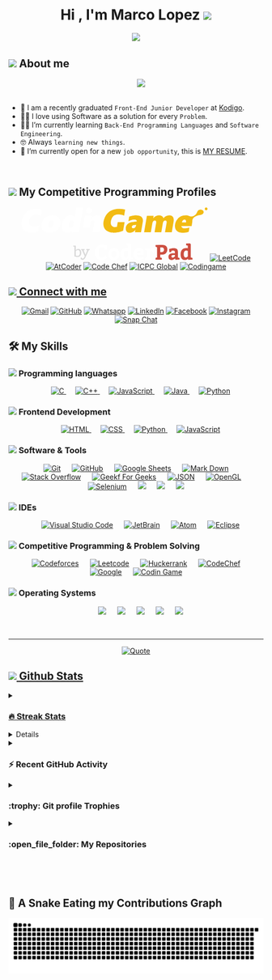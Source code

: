 <h1 align="center">Hi , I'm Marco Lopez <img src="https://media.giphy.com/media/hvRJCLFzcasrR4ia7z/giphy.gif" width="35"></h1>
<p align="center">
  <a href="https://github.com/DenverCoder1/readme-typing-svg"><img src="https://readme-typing-svg.herokuapp.com?font=Time+New+Roman&color=%23C8BE25&size=25&center=true&vCenter=true&width=600&height=100&lines=Front+End+Developer;Web+Programmer;Competitive+Programmer;Always+learning+new+things"></a>
</p>

## <picture><img src = "https://github.com/7oSkaaa/7oSkaaa/blob/main/Images/about_me.gif?raw=true" width = 50px></picture> About me

<picture> <img align="right" src="https://github.com/7oSkaaa/7oSkaaa/blob/main/Images/Right_Side.gif?raw=true" width = 250px></picture>

<br><br>

- :school: I am a recently graduated `Front-End Junior Developer` at [Kodigo](https://kodigo.org).
- :technologist: I love using Software as a solution for every `Problem`.
- :student: I’m currently learning `Back-End Programming Languages` and `Software Engineering`.
- :nerd_face: Always `learning new things`.
- :thinking: I’m currently open for a new `job opportunity`, this is [MY RESUME](https://drive.google.com/file/d/1IuUxjfbKqSOZPQhS44rbljdrcAfKqXIk/view?usp=sharing).
<br>


## <picture> <img src="https://github.com/7oSkaaa/7oSkaaa/blob/main/Images/competitive_programming_profile.png?raw=true" width=40> </picture> My Competitive Programming Profiles

<p align="center">
  <a href="https://codeforces.com/profile/7oSkaaa"><svg width="369" height="105" viewBox="0 0 369 105" fill="none" xmlns="http://www.w3.org/2000/svg" class="logoImage-0-2-196"><g clip-path="url(#clip0_203_2355)"><path d="M38.6998 16.935C38.6998 16.935 34.9144 13.7375 27.1252 14.505C25.395 14.7888 23.7224 15.3503 22.1726 16.1675C21.4949 16.485 17.8174 18.7225 16.2887 23.3225C14.7625 27.9225 15.2319 32.14 16.4343 33.8675C17.6367 35.5925 19.8507 37.955 24.8636 38.1475C29.8739 38.3375 35.5495 35.5275 35.5495 35.5275L33.471 47.7925C33.3581 47.9225 27.3436 49.9675 20.0063 49.9025C9.86759 49.84 -0.258573 44.9175 0.675223 30.2225C0.765591 28.945 1.48602 23.96 2.63569 21.2125C7.36994 9.07501 16.5924 5.37001 19.567 4.35001C29.8463 0.64251 40.8761 4.09251 40.8761 4.09251L38.6998 16.9375V16.935ZM77.2892 32.65C76.0441 40.19 70.4438 49.9 55.8746 49.9025C41.3029 49.9025 38.9935 40.19 40.3038 32.65C43.6349 14.8225 61.6657 15.7175 61.6657 15.7175C61.6657 15.7175 80.0002 14.8225 77.2917 32.65H77.2892ZM63.6839 28.3C63.0287 25.545 59.9838 25.64 59.9838 25.64V25.6525C59.9838 25.6525 56.7206 25.39 54.9458 28.96C52.8498 33.895 53.7886 37.035 53.8564 37.3225C54.5091 40.0775 57.5539 39.9825 57.5539 39.9825L57.5565 39.9675C57.5565 39.9675 60.8197 40.2325 62.5919 36.6625C64.6879 31.725 63.7491 28.5875 63.6814 28.3H63.6839ZM114.169 49.1H100.857L101.51 45.25C99.0953 48.1325 95.7618 49.9675 91.3865 49.9675C83.3237 49.9675 78.9509 43.76 80.5675 34.1925C82.5957 22.235 90.523 15.325 98.0034 15.325C101.588 15.325 104.299 16.8825 105.853 19.655V19.625L109.036 0.83501H122.345L114.169 49.1075V49.1ZM100.431 25.62C97.298 25.5575 94.9008 29.42 94.2657 33.1625C93.6306 36.905 94.1879 39.8725 98.0059 39.935C100.293 39.935 103.009 38.53 104.043 33.16C104.475 30.605 104.821 25.62 100.431 25.62V25.62ZM158.261 27.665L154.629 49.1025H141.365L144.407 30.8775C144.407 30.8775 145.717 25.6225 141.653 25.6225C138.172 25.6225 137.185 29.5125 136.977 30.6225L136.927 30.9275L135.4 39.935H122.089L126.067 16.455H139.377L138.488 21.725C138.488 21.725 141.307 18.035 144.211 16.885C150.931 14.155 154.905 16.885 154.905 16.885C154.905 16.885 159.662 19.425 158.263 27.6675L158.261 27.665ZM133.942 11.565C130.573 11.565 127.842 9.10501 127.842 6.06751C127.842 3.03251 130.573 0.57251 133.942 0.57251C137.313 0.57251 140.047 3.03501 140.047 6.07001C140.047 9.10501 137.311 11.565 133.942 11.565Z" fill="white"></path><path fill-rule="evenodd" clip-rule="evenodd" d="M183.508 3.97C192.864 1.4625 202.365 3.4525 205.578 4.28L203.532 16.355C203.532 16.355 200.279 13.865 191.001 13.865C179.234 13.865 177.429 27.09 177.429 27.09C177.429 27.09 176.638 31.755 177.813 34.1525C180.925 40.6375 189.347 38.3375 189.347 38.3375L190.886 28.88L204.451 28.93L201.549 46.0675C193.241 49.9025 183.526 49.9025 183.526 49.9025C183.526 49.9025 158.901 51.18 162.947 27.285C166.196 12.5475 174.788 6.305 183.506 3.97M228.808 15.655C244.303 15.72 240.186 30.095 240.186 30.095L236.963 49.1075H224.884L225.723 44.1575C225.723 44.1575 221.756 49.92 214.906 49.92C204.946 49.92 206.939 39.62 206.939 39.62C206.939 39.62 207.747 30.8 218.461 28.935L223.022 28.4225L223.604 28.3575L228.366 27.8225C228.366 27.8225 229.568 24.0275 223.717 24.0275C218.822 24.0275 213.93 26.3075 212.461 27.0525L212.288 27.1425L212.017 27.2875L213.553 18.2125L213.578 18.205C214.055 18.03 221.696 15.285 228.808 15.655V15.655ZM227.322 34.155C225.8 34.4675 224.264 34.705 222.718 34.855H222.72C219.276 35.385 218.842 37.725 218.787 38.0525C218.197 41.5175 221.794 41.055 221.794 41.055H221.859C222.366 41.045 225.708 40.7975 226.98 36.1675L227.058 35.7025L227.113 35.3825L227.322 34.155V34.155ZM301.435 27.2875L297.738 49.105H284.288L287.506 30.48C287.506 30.48 288.578 25.625 284.84 25.625C281.105 25.625 280.212 30.3525 280.212 30.3525L277.034 49.105H263.677L266.865 30.29C266.865 30.29 267.716 25.625 264.169 25.625C260.619 25.625 259.527 30.225 259.527 30.225L256.329 49.105H243.003L248.53 16.4875H261.854L261.001 21.5375C261.001 21.5375 265.364 15.6225 272.588 15.6225C279.812 15.6225 281.334 21.345 281.334 21.345C284.183 17.6775 288.515 15.57 293.074 15.6225C303.474 15.6225 301.435 27.2875 301.435 27.2875V27.2875ZM356.286 4.395C360.626 5.2225 360.711 8.615 360.714 9.05V9.145C360.709 9.795 360.493 13.8 353.316 15.08H353.319C340.163 16.815 338.609 24.115 338.443 24.9875C338.275 25.8575 338.529 27.5425 337.969 30.4875C337.924 30.7575 337.738 31.9925 337.547 33.2925L337.472 33.8125L337.05 36.6775H316.594C316.594 36.6775 317.217 41.2775 322.913 41.2775C328.372 41.2775 332.231 39.6075 332.542 39.4675L332.562 39.4575L331.226 47.8925C331.226 47.8925 331.221 47.8925 331.214 47.9L331.169 47.92C330.654 48.1725 326.628 50 318.54 50H318.439C316.519 49.9925 301.511 49.625 304.355 32.845C305.75 24.6025 312.889 15.62 325.322 15.62C328.061 15.6075 329.575 16.07 330.998 16.5625L331.53 16.7475C332.948 17.2425 334.419 17.7125 337.075 17.7125C341.827 17.58 345.793 12.92 345.793 12.92C346.762 11.295 347.638 9.6175 348.414 7.8875C349.32 6.595 350.994 3.835 356.286 4.395V4.395ZM322.86 23.955C318.703 23.955 317.754 29.5625 317.754 29.5625H325.857C325.857 29.5625 327.017 23.955 322.86 23.955ZM365.646 5.625C364.138 5.6175 362.92 4.3575 362.925 2.805C362.928 1.255 364.153 -0.00249628 365.659 3.72118e-06C367.165 3.72118e-06 368.385 1.26 368.385 2.8125C368.385 3.56 368.094 4.275 367.582 4.8025C367.067 5.3275 366.372 5.625 365.646 5.6225V5.625Z" fill="#F2BB13"></path></g><path d="M338.753 103.119L330.127 103.448L329.741 101.215C328.067 102.923 325.942 103.84 323.562 103.84C320.729 103.84 318.669 102.856 317.19 100.887C315.772 98.9187 315.13 96.229 315.13 92.6187C315.13 88.6812 316.095 85.6625 318.026 83.496C319.957 81.396 322.854 80.2812 326.717 80.2812C327.618 80.2812 328.519 80.346 329.355 80.675V75.425L326.073 74.6375V71.2915L333.732 70.9625L334.504 71.8812L335.277 72.604V98.854L338.561 99.6415L338.753 103.119ZM329.418 96.5562V85.925C328.711 85.5312 327.746 85.2687 326.202 85.2687C323.047 85.2687 321.436 87.6312 321.436 92.3562C321.436 96.8187 322.724 98.9835 325.364 98.9835C326.136 98.9835 326.909 98.8522 327.424 98.3272C328.133 97.9335 328.582 97.5397 328.84 97.146L329.42 96.5562H329.418Z" fill="#CC4E40"></path><path d="M164.181 79.2977C162.894 78.7727 161.349 78.6415 159.61 78.6415C155.104 78.6415 152.852 81.9875 152.852 88.879C152.852 95.2437 155.169 98.4585 159.867 98.4585C161.091 98.4585 162.379 98.196 163.537 97.7375C164.825 97.2125 165.855 96.7522 166.562 96.2937L167.528 95.5727L169.782 99.379C169.618 99.5412 169.467 99.7168 169.331 99.904C169.137 100.035 168.622 100.494 167.915 101.083C167.207 101.608 166.37 102.069 165.661 102.462C164.888 102.856 163.858 103.183 162.7 103.512C161.478 103.841 160.382 104.037 159.16 104.037C154.975 104.037 151.757 102.725 149.44 100.231C147.187 97.6727 146.029 93.9977 146.029 89.2062C146.029 84.35 147.316 80.5437 149.826 77.721C152.337 74.9647 155.619 73.521 159.933 73.521C161.349 73.521 162.957 73.6522 164.502 74.046C166.047 74.4415 167.334 74.704 168.172 75.0312L169.459 75.5562L169.137 83.4312H165.146L164.181 79.2977V79.2977ZM183.621 80.4772C186.905 80.4772 189.414 81.4625 191.28 83.4312C193.082 85.4 194.049 88.1562 194.049 91.7C194.049 95.5062 193.084 98.3272 191.088 100.558C189.093 102.791 186.453 103.775 183.106 103.775C176.219 103.775 172.678 99.9687 172.678 92.2897C172.678 88.4835 173.644 85.6625 175.639 83.6272C177.441 81.4625 180.274 80.4772 183.621 80.4772V80.4772ZM183.363 85.2022C181.819 85.2022 180.596 85.7272 179.953 86.7772C179.307 87.8272 178.792 89.5335 178.792 92.0937C178.792 94.4562 179.115 96.2937 179.759 97.3437C180.468 98.525 181.561 98.9852 183.042 98.9852C184.587 98.9852 185.617 98.4602 186.324 97.3437C187.033 96.2937 187.354 94.3897 187.354 91.9625C187.354 89.6647 187.033 88.025 186.39 86.975C185.875 85.7937 184.845 85.204 183.363 85.204V85.2022ZM220.248 103.119L211.623 103.448L211.3 101.215C209.626 102.923 207.503 103.84 205.121 103.84C202.288 103.84 200.228 102.856 198.749 100.887C197.333 98.9187 196.689 96.229 196.689 92.6187C196.689 88.6812 197.654 85.6625 199.585 83.496C201.516 81.396 204.413 80.2812 208.276 80.2812C209.175 80.2812 210.078 80.346 210.914 80.675V75.425L207.63 74.6375V71.2915L215.355 70.9625L216.257 71.8812L216.965 72.604V98.854L220.248 99.6415V103.119V103.119ZM210.85 96.5562V85.925C210.141 85.5312 209.048 85.2687 207.695 85.2687C204.542 85.2687 202.932 87.6312 202.932 92.3562C202.932 96.8187 204.219 98.9835 206.859 98.9835C207.567 98.9835 208.404 98.8522 209.048 98.3272C209.755 97.9335 210.207 97.5397 210.464 97.146L210.85 96.5562V96.5562ZM242.392 93.3415L228.809 93.4727C228.872 95.1772 229.452 96.6227 230.354 97.475C231.255 98.3937 232.35 98.9187 233.701 98.9187C234.667 98.9187 235.761 98.7875 236.919 98.3937C238.078 98 238.979 97.7375 239.559 97.4085L240.524 96.8835L242.326 100.231C242.004 100.494 241.618 100.823 241.039 101.15C240.461 101.544 239.365 102.069 237.755 102.725C236.083 103.381 234.539 103.71 232.994 103.71C229.516 103.71 226.878 102.725 225.012 100.756C223.209 98.7875 222.243 96.0312 222.243 92.4875C222.243 88.8125 223.208 85.8602 225.139 83.6272C227.07 81.5272 229.773 80.346 233.186 80.346C236.21 80.346 238.464 81.2665 240.073 82.971C241.683 84.679 242.519 87.171 242.519 90.1897L242.39 93.3397L242.392 93.3415ZM232.865 85.2687C231.705 85.2687 230.869 85.6625 230.096 86.45C229.324 87.2375 228.937 88.2875 228.809 89.5335H236.147C236.147 86.7772 235.117 85.2687 232.865 85.2687V85.2687ZM245.159 81.2L253.656 80.871L253.978 83.7585C254.107 83.496 254.428 83.1687 254.878 82.8415C255.329 82.5125 256.036 81.921 256.938 81.3977C257.904 80.8062 258.869 80.4772 259.706 80.4772C260.35 80.4772 260.994 80.5437 261.637 80.675C262.281 80.8062 262.796 80.9375 262.988 81.0687L263.375 81.2L263.054 89.1397H259.512L258.869 85.5312C258.161 85.5312 257.453 85.729 256.68 86.1227C255.908 86.5165 255.393 86.8437 255.007 87.2375L254.428 87.829V98.9835L258.354 99.9687V103.316H245.159V99.9687L248.441 98.9835V85.3335L245.159 84.546V81.2Z" fill="white"></path><path d="M278.116 99.7062V103.316H265.628V99.7062L268.655 98.721V78.8375L265.628 77.5915V74.179L275.026 73.9812H278.952C282.107 73.9812 284.49 74.704 286.292 76.3437C288.094 77.9187 288.93 80.0187 288.93 82.8415C288.93 86.254 287.964 88.879 285.841 90.65C283.846 92.3562 280.949 93.275 277.15 93.275H274.898V98.854L278.116 99.7062V99.7062ZM274.961 78.9022V88.221H277.15C278.823 88.221 280.24 87.8272 281.077 86.975C281.978 86.1875 282.43 85.0062 282.43 83.5625C282.43 82.1852 282.042 81.0022 281.271 80.2165C280.499 79.429 279.469 78.904 278.116 78.904H274.961V78.9022ZM313.005 103.119L304.894 103.448L304.187 100.756C303.93 100.887 303.607 101.281 303.221 101.675C302.834 102.069 301.997 102.462 300.775 103.052C299.551 103.644 298.521 103.973 297.491 103.973C295.496 103.973 293.951 103.381 292.856 102.265C291.697 101.15 291.182 99.5085 291.182 97.4085C291.182 92.8147 294.466 90.5187 301.032 90.5187H303.864V88.221C303.864 86.121 302.834 85.1375 300.709 85.1375C300.066 85.1375 299.487 85.2022 298.843 85.2687C298.2 85.3335 297.813 85.4665 297.491 85.5977L297.105 85.6625L296.463 88.354H292.793L292.47 82.1187C295.754 80.9375 298.778 80.4125 301.353 80.4125C304.508 80.4125 306.631 81.0687 307.984 82.25C309.271 83.4312 309.915 85.596 309.915 88.6147V98.9835L312.94 99.7062L313.005 103.119V103.119ZM297.105 96.621C297.105 98.329 297.877 99.1812 299.551 99.1812C300.196 99.1812 300.838 98.9835 301.547 98.525C302.254 98 302.834 97.7375 303.221 97.2772L303.864 96.6875V93.9312H301.547C299.937 93.9312 298.778 94.1272 298.2 94.5875C297.427 94.9812 297.105 95.7022 297.105 96.621V96.621Z" fill="#CC4E40"></path><path fill-rule="evenodd" clip-rule="evenodd" d="M118.251 93.2583C118.612 92.2983 118.793 91.1883 118.793 89.9283V89.8383H118.733C118.733 88.5983 118.592 87.4783 118.311 86.4783C118.05 85.5783 117.668 84.7783 117.166 84.0783C116.664 83.3983 116.062 82.8983 115.359 82.5783C114.656 82.2583 113.853 82.0983 112.949 82.0983C111.905 82.0983 110.981 82.3183 110.178 82.7583C109.375 83.1983 108.652 83.7883 108.009 84.5283V75.4383H102.918V76.7283C102.918 76.8683 102.958 76.9983 103.039 77.1183C103.119 77.2183 103.23 77.2783 103.37 77.2983L104.635 77.5083L105.298 77.5983V96.9183C108.089 97.4783 110.338 97.7583 112.045 97.7583C113.009 97.7583 113.893 97.5783 114.696 97.2183C115.52 96.8583 116.222 96.3583 116.805 95.7183C117.387 95.0783 117.869 94.2583 118.251 93.2583ZM115.72 92.2983C115.52 92.9983 115.228 93.5983 114.847 94.0983L114.817 94.1583C114.415 94.6783 113.953 95.0583 113.431 95.2983C113.009 95.4983 112.467 95.6183 111.804 95.6583H111.021C110.439 95.6383 109.857 95.5783 109.274 95.4783C108.712 95.3583 108.29 95.2583 108.009 95.1783V86.5083C108.551 85.7883 109.154 85.2183 109.816 84.7983C110.439 84.3983 111.212 84.1983 112.136 84.1983C112.778 84.1983 113.331 84.2983 113.793 84.4983C114.234 84.6983 114.636 85.0383 114.997 85.5183C115.339 85.9983 115.6 86.5783 115.781 87.2583C115.941 87.8983 116.022 88.7383 116.022 89.7783V90.0183C116.022 90.7983 115.921 91.5583 115.72 92.2983ZM135.051 84.1383C135.352 84.0783 135.503 83.8983 135.503 83.5983V82.3083L134.418 82.3383H128.755V83.5983C128.755 83.9183 128.896 84.1083 129.177 84.1683L130.834 84.4983L127.55 92.4183C127.37 92.8583 127.209 93.3183 127.069 93.7983C127.048 93.6983 126.998 93.4983 126.918 93.1983C126.858 92.8983 126.777 92.6383 126.677 92.4183L123.273 84.4983C124.197 84.3183 124.759 84.1983 124.96 84.1383C125.261 84.0783 125.412 83.8983 125.412 83.5983V82.3083H118.574V83.5983C118.574 83.8983 118.725 84.0783 119.026 84.1383C119.327 84.2383 119.779 84.3383 120.381 84.4383L125.743 96.6183L124.563 98.8032C124.3 99.2525 124.039 99.6291 123.705 99.9618C123.261 100.404 122.085 101.346 120.605 100.752C119.841 100.445 119.436 99.4558 119.436 98.8308H118.098L117.537 101.577C117.622 101.662 117.703 101.748 117.786 101.835C118.317 102.394 118.885 102.993 120.478 103.376C122.32 103.818 124.596 103.239 126.108 100.568C126.544 99.7962 127.407 98.1581 127.744 97.431H127.739C127.74 97.4291 127.74 97.4273 127.741 97.4256L133.485 84.4683L134.238 84.3183C134.398 84.2783 134.549 84.2383 134.69 84.1983C134.85 84.1583 134.971 84.1383 135.051 84.1383Z" fill="#D9D9D9"></path><defs><clipPath id="clip0_203_2355"><rect width="369" height="50" fill="white"></rect></clipPath></defs></svg></a>
	<a href="https://leetcode.com/7oSkaa/"><img src="https://img.icons8.com/external-tal-revivo-shadow-tal-revivo/50/000000/external-level-up-your-coding-skills-and-quickly-land-a-job-logo-shadow-tal-revivo.png" alt="LeetCode"/></a>
	<a href="https://atcoder.jp/users/ahmed_7oSkaa"><img src="https://i.ibb.co/Q9WSjDB/logo.png" alt="AtCoder" width = 60px/></a>
	<a href="https://www.codechef.com/users/ahmed_7oskaa"><img src="https://img.icons8.com/color/50/000000/codechef.png" alt="Code Chef"/></a>
	<a href="https://icpc.global/ICPCID/IW0X0CTD0ZV9"><img src="https://i.ibb.co/6J0r7rW/Daco-5610880.png" alt="ICPC Global" width = 60px /></a>     
	<a href="https://www.codingame.com/profile/e5e56c7585fda3b457056b85180a4d636850344" ><img src="https://i.ibb.co/1MRppTC/codingame-1.png" alt="Codingame" width="100" height="50">
</p>

## <picture> <img src="https://github.com/7oSkaaa/7oSkaaa/blob/main/Images/Connect-with-me.gif?raw=true" width="100px"> </picture> Connect with me
<p align="center">
	<a href="mailto:ahmed.7oskaa@gmail.com"><img img src="https://img.shields.io/badge/gmail-%23EA4335.svg?style=plastic&logo=gmail&logoColor=white" alt="Gmail"/></a>
	<a href="https://github.com/7oSkaaa"><img src="https://img.shields.io/badge/github-%23181717.svg?style=plastic&logo=github&logoColor=white" alt="GitHub"/></a>
	<a href="https://wa.me/0201208822340"><img src="https://img.shields.io/badge/whatsapp-%2325D366.svg?style=plastic&logo=whatsapp&logoColor=white" alt="Whatsapp"/></a>
	<a href="https://www.linkedin.com/in/7oskaa/"><img src="https://img.shields.io/badge/linkedin-%230A66C2.svg?style=plastic&logo=linkedin&logoColor=white" alt="LinkedIn"/></a>
	<a href="https://www.facebook.com/7oSkaaa"><img src="https://img.shields.io/badge/facebook-%231877F2.svg?style=plastic&logo=facebook&logoColor=white" alt="Facebook"/></a>
	<a href="https://www.instagram.com/ahmed_7oskaa/"><img src="https://img.shields.io/badge/instagram-%23E4405F.svg?style=plastic&logo=instagram&logoColor=white" alt="Instagram"/></a>
	<a href="https://msng.link/o/?ahmed.7oskaa=sc"><img src="https://img.shields.io/badge/snapchat-%23FFFC00.svg?style=plastic&logo=snapchat&logoColor=black" alt="Snap Chat"/></a>
</p>



## 🛠️ My Skills

### <picture> <img src = "https://github.com/7oSkaaa/7oSkaaa/blob/main/Images/Programming_Languages.gif?raw=true" width = 50px>  </picture> Programming languages

<p align="center"> 
  &emsp; 
  <a href="https://www.cprogramming.com/" target="_blank"> 
    <img alt="C" src="https://img.shields.io/badge/C%20-%232370ED.svg?style=plastic&logo=c&logoColor=white">
  </a> 
  &emsp;
  <a href="https://www.w3schools.com/cpp/" target="_blank"> 
    <img alt="C++" src="https://img.shields.io/badge/C++%20-%2300599C.svg?style=plastic&logo=c%2B%2B&logoColor=white">
  </a> 
  &emsp;
  <a href="https://developer.mozilla.org/en-US/docs/Web/JavaScript" target="_blank"> 
     <img alt="JavaScript" src="https://img.shields.io/badge/JavaScript%20-%23F7DF1E.svg?style=plastic&logo=javascript&logoColor=black">
   </a>
  &emsp;
  <a href="https://www.java.com" target="_blank"> 
    <img alt="Java" src="https://img.shields.io/badge/Java-%23007396.svg?style=plastic&logo=java&logoColor=white">
  </a>
  &emsp;
   <a href="https://www.python.org" target="_blank">
    <img alt="Python" src="https://img.shields.io/badge/Python%20-%2314354C.svg?style=plastic&logo=python&logoColor=white">
  </a>
</p>

### <picture> <img src = "https://github.com/7oSkaaa/7oSkaaa/blob/main/Images/Front_End.gif?raw=true" width = 50px>  </picture> Frontend Development
<p align="center"> 
  &emsp; 
  <a href="https://www.w3.org/html/" target="_blank"> 
   <img alt="HTML" src="https://img.shields.io/badge/HTML5%20-%23E34F26.svg?style=plastic&logo=html5&logoColor=white">
  </a>   
  &emsp;
  <a href="https://www.w3schools.com/css/" target="_blank">
    <img alt="CSS" src="https://img.shields.io/badge/CSS%20-%231572B6.svg?style=plastic&logo=css3&logoColor=white">
  </a> 
  &emsp;
  <a href="https://www.python.org" target="_blank">
    <img alt="Python" src="https://img.shields.io/badge/react-%2361DAFB.svg?style=plastic&logo=React&logoColor=black">
  </a>
  &emsp;
  <a href="https://developer.mozilla.org/en-US/docs/Web/JavaScript" target="_blank"> 
     <img alt="JavaScript" src="https://img.shields.io/badge/JavaScript%20-%23F7DF1E.svg?style=plastic&logo=javascript&logoColor=black">
   </a>
</p>

 ### <picture> <img src = "https://github.com/7oSkaaa/7oSkaaa/blob/main/Images/Software_Tools.gif?raw=true" width = 50px>  </picture> Software & Tools
 
<p align="center">
  &emsp;
    <a href="#"><img alt="Git" src="https://img.shields.io/badge/Git%20-%23F05033.svg?style=plastic&logo=git&logoColor=white"></a>
  &emsp;
    <a href="#"><img alt="GitHub" src="https://img.shields.io/badge/github-%23181717.svg?style=plastic&logo=github&logoColor=white"></a>
  &emsp;
    <a href="#"><img alt="Google Sheets" src="https://img.shields.io/badge/Google%20Sheets%20-%2334A853.svg?style=plastic&logo=google%20sheets&logoColor=white"></a>
  &emsp;
    <a href="#"><img alt="Mark Down" src="https://img.shields.io/badge/Markdown-000000?style=plastic&logo=markdown&logoColor=white"></a>
  &emsp;
    <a href="#"><img alt="Stack Overflow" src="https://img.shields.io/badge/-Stack%20Overflow-FE7A16?style=plastic&logo=stack-overflow&logoColor=white"></a>
  &emsp;
    <a href="#"><img alt="Geekf For Geeks" src="https://img.shields.io/badge/geeksforgeeks-%230F9D58.svg?style=plastic&logo=geeksforgeeks&logoColor=white"></a>
  &emsp;
    <a href="#"><img alt="JSON" img src="https://img.shields.io/badge/json-%23000000.svg?style=plastic&logo=json&logoColor=white"></a>
  &emsp;
    <a href="#"><img alt="OpenGL" src="https://img.shields.io/badge/opengl-%235586A4.svg?style=plastic&logo=opengl&logoColor=white"></a>
  &emsp;
    <a href="#"><img alt="Selenium" src="https://img.shields.io/badge/selenium-%2343B02A.svg?&style=plastic&logo=selenium&logoColor=white"></a>
    &emsp;
    <a href="#"><img src="https://img.shields.io/badge/latex-%23008080.svg?&style=plastic&logo=latex&logoColor=white" /></a>
    &emsp;
    <a href="#"><img src="https://img.shields.io/badge/django-%23092E20.svg?&style=plastic&logo=django&logoColor=white" /></a>
    &emsp;
    <a href="#"><img src="https://img.shields.io/badge/mysql-%234479A1.svg?&style=plastic&logo=mysql&logoColor=white"/></a>
</p>

 ### <picture> <img src = "https://github.com/7oSkaaa/7oSkaaa/blob/main/Images/IDEs.gif?raw=true" width = 50px>  </picture> IDEs
 
<p align="center">
  &emsp;
    <a href="#"><img alt="Visual Studio Code" src="https://img.shields.io/badge/Visual%20Studio%20Code-0078d7.svg?style=plastic&logo=visual-studio-code&logoColor=white"></a>
  &emsp;
    <a href="#"><img alt="JetBrain" src="https://img.shields.io/badge/jetbrains-%23000000.svg?style=plastic&logo=jetbrains&logoColor=white" /></a>
  &emsp;
    <a href="#"><img alt="Atom" src="https://img.shields.io/badge/atom-%2366595C.svg?&style=plastic&logo=atom&logoColor=white" /></a>
  &emsp;
    <a href="#"><img alt="Eclipse" src="https://img.shields.io/badge/eclipse%20ide-%232C2255.svg?&style=plastic&logo=eclipse%20ide&logoColor=white" /></a>
</p>

 ### <picture> <img src = "https://github.com/7oSkaaa/7oSkaaa/blob/main/Images/CP_PS.gif?raw=true" width = 50px>  </picture> Competitive Programming & Problem Solving
 
<p align="center">
  &emsp;
    <a href="#"><img alt = "Codeforces" src="https://img.shields.io/badge/codeforces%20-%231F8ACB.svg?style=plastic&logo=codeforces&logoColor=white" /></a>	
  &emsp;
    <a href="#"><img alt = "Leetcode" src="https://img.shields.io/badge/leetcode%20-%23FFA116.svg?style=plastic&logo=leetcode&logoColor=black" /></a>
  &emsp;
    <a href="#"><img alt = "Huckerrank" src="https://img.shields.io/badge/hackerrank-%232EC866.svg?style=plastic&logo=hackerrank&logoColor=white" /></a>
  &emsp;
    <a href="#"><img alt = "CodeChef" src="https://img.shields.io/badge/codechef-%235B4638.svg?style=plastic&logo=codechef&logoColor=white" /></a>
  &emsp;
    <a href="#"><img alt = "Google" src="https://img.shields.io/badge/google-%234285F4.svg?style=plastic&logo=google&logoColor=white" /></a>
  &emsp;
    <a href="#"><img alt = "Codin Game" src="https://img.shields.io/badge/codingame-%23F2BB13.svg?&style=plastic&logo=codingame&logoColor=black" /></a>
</p>

 ### <picture> <img src = "https://github.com/7oSkaaa/7oSkaaa/blob/main/Images/OS.gif?raw=true" width = 50px>  </picture> Operating Systems
 
<p align="center">
  &emsp;
    <a href="#"><img src="https://img.shields.io/badge/Linux-FCC624?style=plastic&logo=linux&logoColor=black"></a>
  &emsp;
    <a href="#"><img src="https://img.shields.io/badge/Ubuntu-E95420?style=plastic&logo=ubuntu&logoColor=white"></a>
  &emsp;
    <a href="#"><img src="https://img.shields.io/badge/Windows-0078D6?style=plastic&logo=windows&logoColor=white"></a>
  &emsp;
    <a href="#"><img src="https://img.shields.io/badge/pop!_os-%2348B9C7.svg?style=plastic&&logo=pop!_os&logoColor=white" /></a>
  &emsp;
    <a href="#"><img src="https://img.shields.io/badge/manjaro-%2335BF5C.svg?&style=plastic&logo=manjaro&logoColor=white" /></a>
</p>

<br> 

---

<p align = "center">
	<a href="https://github.com/piyushsuthar/github-readme-quotes"> <img alt = "Quote" src="https://quotes-github-readme.vercel.app/api?type=horizontal&theme=tokyonight&animation=grow_out_in&quoteCategory=programming">
</p>

## <picture> <img src = "https://github.com/7oSkaaa/7oSkaaa/blob/main/Images/Statistics.gif?raw=true" width = 50px>  </picture> Github Stats

<details><summary><h3> 🔥 Streak Stats</h3></summary>

----	

<p align="center"><img src="https://github-readme-streak-stats.herokuapp.com/?user=7oSkaaa&theme=tokyonight_duo" alt="7oSkaaa" /></p>

</details>
  
<details><summary><h3>💻 GitHub Profile Stats</h3></summary>

----
	
<p align="center">
    <a href="https://github.com/anuraghazra/github-readme-stats">
	    <img alt="7oSkaaa's Github Stats" src="https://github-readme-stats.vercel.app/api?username=7oSkaaa&show_icons=true&count_private=true&locale=en&theme=tokyonight&layout=compact" height="230px"/></a>
	  <img src="https://github-readme-stats.vercel.app/api/top-langs?username=7oSkaaa&langs_count=10&show_icons=true&locale=en&theme=tokyonight" alt="7oSkaaa" height="230px"/>
<br/>

  <b>Note:</b> Top languages is only a metric of the languages my public code consists of and doesn't reflect experience or skill level.
  </p>
</details>

<details><summary><h3>⚡ Recent GitHub Activity</h3></summary>

----
	
[![7oSkaa's github activity graph](https://github-readme-activity-graph.cyclic.app/graph?username=7oSkaaa&theme=github	)](https://github.com/7oSkaaa/github-readme-activity-graph)

 
</details>

<details><summary> <h3> :trophy: Git profile Trophies </h3></summary>

----
	
<p align="center"> <a href="https://github.com/ryo-ma/github-profile-trophy"><img src="https://github-profile-trophy.vercel.app/?username=7oskaaa&layout=compact&theme=tokyonight&column=4&margin-w=15&margin-h=15" alt="7oskaaa" /></a> </p>

[![@7oskaa's Holopin board](https://holopin.io/api/user/board?user=7oskaa)](https://holopin.io/@7oskaa)
	
</details>
	
<details><summary><h3> :open_file_folder: My Repositories </h3></summary>

----
	
<div>
  <p align="center">
	<a href="https://github.com/7oSkaaa/LeetCode_DailyChallenge_2023">
      		<img src="https://github-readme-stats.vercel.app/api/pin/?username=7oSkaaa&repo=LeetCode_DailyChallenge_2023&theme=tokyonight" alt="GitHub Stats" />
    	</a>
	<a href="https://github.com/7oSkaaa/Ahmed-Hossam">
      		<img src="https://github-readme-stats.vercel.app/api/pin/?username=7oSkaaa&repo=Ahmed-Hossam&theme=tokyonight" alt="GitHub Stats" />
    	</a>
    	<a href="https://github.com/7oSkaaa/Strees_Testing">
      		<img src="https://github-readme-stats.vercel.app/api/pin/?username=7oSkaaa&repo=Strees_Testing&theme=tokyonight" alt="GitHub Stats" />
    	</a>
    	<a href="https://github.com/7oSkaaa/CP-Templates">
      		<img src="https://github-readme-stats.vercel.app/api/pin/?username=7oSkaaa&repo=CP-Templates&theme=tokyonight" alt="GitHub Stats" />
    	</a>
    	<a href="https://github.com/7oSkaaa/Codeforces-Polygon-Template">
      		<img src="https://github-readme-stats.vercel.app/api/pin/?username=7oSkaaa&repo=Codeforces-Polygon-Template&theme=tokyonight" alt="GitHub Stats" />
    	</a>
	<a href="https://github.com/7oSkaaa/Some-Linux-Commands">
      		<img src="https://github-readme-stats.vercel.app/api/pin/?username=7oSkaaa&repo=Some-Linux-Commands&theme=tokyonight" alt="GitHub Stats" />
    	</a>
	<a href="https://github.com/7oSkaaa/Shorten-Link">
      		<img src="https://github-readme-stats.vercel.app/api/pin/?username=7oSkaaa&repo=Shorten-Link&theme=tokyonight" alt="GitHub Stats" />
    	</a>
	<a href="https://github.com/7oSkaaa/7oSkaaa">
      		<img src="https://github-readme-stats.vercel.app/api/pin/?username=7oSkaaa&repo=7oSkaaa&theme=tokyonight" alt="GitHub Stats" />
    	</a>
	<a href="https://github.com/7oSkaaa/Competitive-Programming-Session-Content">
      		<img src="https://github-readme-stats.vercel.app/api/pin/?username=7oSkaaa&repo=Competitive-Programming-Session-Content&theme=tokyonight" alt="GitHub Stats" />
    	</a>
	<a href="https://github.com/7oSkaaa/VS-Code-for-CP">
      		<img src="https://github-readme-stats.vercel.app/api/pin/?username=7oSkaaa&repo=VS-Code-for-CP&theme=tokyonight" alt="GitHub Stats" />
    	</a>
	<a href="https://github.com/7oSkaaa/Sorting-Algorithms">
      		<img src="https://github-readme-stats.vercel.app/api/pin/?username=7oSkaaa&repo=Sorting-Algorithms&theme=tokyonight" alt="GitHub Stats" />
    	</a>
	<a href="https://github.com/7oSkaaa/board-link-generator">
      		<img src="https://github-readme-stats.vercel.app/api/pin/?username=7oSkaaa&repo=board-link-generator&theme=tokyonight" alt="GitHub Stats" />
    	</a>
	<a href="https://github.com/7oSkaaa/Tic-Tac-Toe-GUI">
      		<img src="https://github-readme-stats.vercel.app/api/pin/?username=7oSkaaa&repo=Tic-Tac-Toe-GUI&theme=tokyonight" alt="GitHub Stats" />
    	</a>
	<a href="https://github.com/7oSkaaa/PhoneBook-System">
      		<img src="https://github-readme-stats.vercel.app/api/pin/?username=7oSkaaa&repo=PhoneBook-System&theme=tokyonight" alt="GitHub Stats" />
    	</a>
	<a href="https://github.com/7oSkaaa/Codeforces-Sheet-Generator">
      		<img src="https://github-readme-stats.vercel.app/api/pin/?username=7oSkaaa&repo=Codeforces-Sheet-Generator&theme=tokyonight" alt="GitHub Stats" />
    	</a>
	<a href="https://github.com/7oSkaaa/CP-Calendar">
      		<img src="https://github-readme-stats.vercel.app/api/pin/?username=7oSkaaa&repo=CP-Calendar&theme=tokyonight" alt="GitHub Stats" />
    	</a>
	<a href="https://github.com/7oSkaaa/Codeforces-Friends-Script">
      		<img src="https://github-readme-stats.vercel.app/api/pin/?username=7oSkaaa&repo=Codeforces-Friends-Script&theme=tokyonight" alt="GitHub Stats" />
    	</a>
	<a href="https://github.com/7oSkaaa/vJudge-Board-Scrapper">
      		<img src="https://github-readme-stats.vercel.app/api/pin/?username=7oSkaaa&repo=vJudge-Board-Scrapper&theme=tokyonight" alt="GitHub Stats" />
    	</a>
	<a href="https://github.com/7oSkaaa/CP-Templates-Snippets">
      		<img src="https://github-readme-stats.vercel.app/api/pin/?username=7oSkaaa&repo=CP-Templates-Snippets&theme=tokyonight" alt="GitHub Stats" />
    	</a>
	<a href="https://github.com/7oSkaaa/Udemy-Website">
      		<img src="https://github-readme-stats.vercel.app/api/pin/?username=7oSkaaa&repo=Udemy-Website&theme=tokyonight" alt="GitHub Stats" />
    	</a>
  </p>
</div>
</details>

</br></br>
	
## 🐍 A Snake Eating my Contributions Graph
	
<p align = "center">
	<img src = "https://github.com/7oSkaaa/7oSkaaa/blob/output/github-contribution-grid-snake.svg?" alt = "Snake Game"/>
</p>
